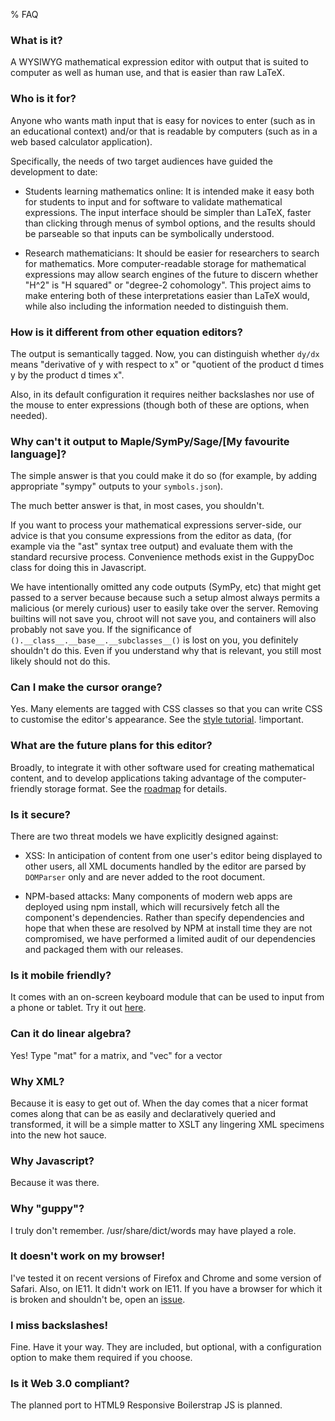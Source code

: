 % FAQ

### What is it?

A WYSIWYG mathematical expression editor with output that is suited to
computer as well as human use, and that is easier than raw LaTeX.

### Who is it for?

Anyone who wants math input that is easy for novices to enter (such as
in an educational context) and/or that is readable by computers (such
as in a web based calculator application).

Specifically, the needs of two target audiences have guided the
development to date:

* Students learning mathematics online: It is intended make it easy
  both for students to input and for software to validate mathematical
  expressions.  The input interface should be simpler than LaTeX,
  faster than clicking through menus of symbol options, and the
  results should be parseable so that inputs can be symbolically
  understood.
  
* Research mathematicians: It should be easier for researchers to
  search for mathematics.  More computer-readable storage for
  mathematical expressions may allow search engines of the future to
  discern whether "H^2" is "H squared" or "degree-2 cohomology".  This
  project aims to make entering both of these interpretations easier
  than LaTeX would, while also including the information needed to
  distinguish them.
 
### How is it different from other equation editors?

The output is semantically tagged.  Now, you can distinguish whether
`dy/dx` means "derivative of y with respect to x" or "quotient of the
product d times y by the product d times x".

Also, in its default configuration it requires neither backslashes nor
use of the mouse to enter expressions (though both of these are
options, when needed).

### Why can't it output to Maple/SymPy/Sage/[My favourite language]?

The simple answer is that you could make it do so (for example, by
adding appropriate "sympy" outputs to your `symbols.json`).

The much better answer is that, in most cases, you shouldn't. 

If you want to process your mathematical expressions server-side, our
advice is that you consume expressions from the editor as data, (for
example via the "ast" syntax tree output) and evaluate them with the
standard recursive process.  Convenience methods exist in the GuppyDoc
class for doing this in Javascript.

We have intentionally omitted any code outputs (SymPy, etc) that might
get passed to a server because because such a setup almost always
permits a malicious (or merely curious) user to easily take over the
server.  Removing builtins will not save you, chroot will not save
you, and containers will also probably not save you.  If the
significance of `().__class__.__base__.__subclasses__()` is lost on
you, you definitely shouldn't do this.  Even if you understand why
that is relevant, you still most likely should not do this.

### Can I make the cursor orange?

Yes.  Many elements are tagged with CSS classes so that you can write
CSS to customise the editor's appearance.  See the [style
tutorial](./style.html).  !important.

### What are the future plans for this editor?

Broadly, to integrate it with other software used for creating
mathematical content, and to develop applications taking advantage of
the computer-friendly storage format.  See the
[roadmap](./roadmap.html) for details.

### Is it secure?

There are two threat models we have explicitly designed against:

* XSS: In anticipation of content from one user's editor being
  displayed to other users, all XML documents handled by the editor
  are parsed by `DOMParser` only and are never added to the root
  document.
  
* NPM-based attacks: Many components of modern web apps are deployed
  using npm install, which will recursively fetch all the component's
  dependencies.  Rather than specify dependencies and hope that when
  these are resolved by NPM at install time they are not compromised,
  we have performed a limited audit of our dependencies and packaged
  them with our releases.


### Is it mobile friendly?

It comes with an on-screen keyboard module that can be used to
input from a phone or tablet.  Try it
out [here](/site/examples/osk).

### Can it do linear algebra?

Yes!  Type "mat" for a matrix, and "vec" for a vector

### Why XML?

Because it is easy to get out of.  When the day comes that a
nicer format comes along that can be as easily and
declaratively queried and transformed, it will be a simple
matter to XSLT any lingering XML specimens into the new hot
sauce.

### Why Javascript?

Because it was there.

### Why "guppy"?

I truly don't remember.  /usr/share/dict/words may have played a role.

### It doesn't work on my browser!

I've tested it on recent versions of Firefox and Chrome and some
version of Safari.  Also, on IE11.  It didn't work on IE11.  If you
have a browser for which it is broken and shouldn't be, open an
[issue](https://github.com/daniel3735928559/guppy/issues).

### I miss backslashes!

Fine.  Have it your way.  They are included, but optional, with a
configuration option to make them required if you choose.

### Is it Web 3.0 compliant?

The planned port to HTML9 Responsive Boilerstrap JS is planned.
